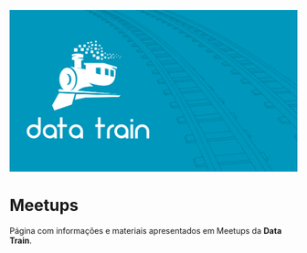 ![Data_Train](https://github.com/TheDataTrain/Meetups/blob/master/Data_Train.jpeg)

# Meetups
Página com informações e materiais apresentados em Meetups da **Data Train**.
